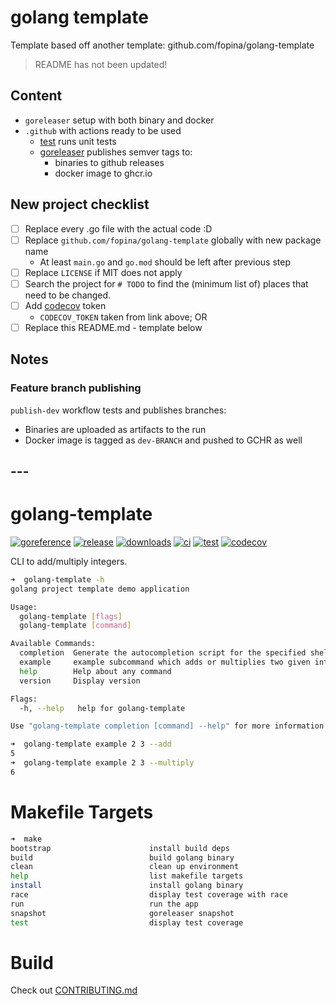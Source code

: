 # golang template

Template based off another template: github.com/fopina/golang-template

> README has not been updated!

## Content

* `goreleaser` setup with both binary and docker
* `.github` with actions ready to be used
    * [test](.github/workflows/test.yml) runs unit tests
    * [goreleaser](.github/workflows/goreleaser.yml) publishes semver tags to:
      * binaries to github releases
      * docker image to ghcr.io

## New project checklist

* [ ] Replace every .go file with the actual code :D
* [ ] Replace `github.com/fopina/golang-template` globally with new package name
    * At least `main.go` and `go.mod` should be left after previous step
* [ ] Replace `LICENSE` if MIT does not apply
* [ ] Search the project for `# TODO` to find the (minimum list of) places that need to be changed.
* [ ] Add [codecov](https://app.codecov.io/github/fopina/) token
    * `CODECOV_TOKEN` taken from link above; OR
* [ ] Replace this README.md - template below

## Notes

### Feature branch publishing

`publish-dev` workflow tests and publishes branches:
* Binaries are uploaded as artifacts to the run
* Docker image is tagged as `dev-BRANCH` and pushed to GCHR as well

## ---

# golang-template

[![goreference](https://pkg.go.dev/badge/github.com/fopina/golang-template.svg)](https://pkg.go.dev/github.com/fopina/golang-template)
[![release](https://img.shields.io/github/v/release/fopina/golang-template)](https://github.com/fopina/golang-template/releases)
[![downloads](https://img.shields.io/github/downloads/fopina/golang-template/total.svg)](https://github.com/fopina/golang-template/releases)
[![ci](https://github.com/fopina/golang-template/actions/workflows/publish-main.yml/badge.svg)](https://github.com/fopina/golang-template/actions/workflows/publish-main.yml)
[![test](https://github.com/fopina/golang-template/actions/workflows/test.yml/badge.svg)](https://github.com/fopina/golang-template/actions/workflows/test.yml)
[![codecov](https://codecov.io/github/fopina/golang-template/graph/badge.svg)](https://codecov.io/github/fopina/golang-template)


CLI to add/multiply integers.

```sh
➜  golang-template -h
golang project template demo application

Usage:
  golang-template [flags]
  golang-template [command]

Available Commands:
  completion  Generate the autocompletion script for the specified shell
  example     example subcommand which adds or multiplies two given integers
  help        Help about any command
  version     Display version

Flags:
  -h, --help   help for golang-template

Use "golang-template completion [command] --help" for more information about a command.
```

```sh
➜  golang-template example 2 3 --add
5
➜  golang-template example 2 3 --multiply
6
```

# Makefile Targets
```sh
➜  make
bootstrap                      install build deps
build                          build golang binary
clean                          clean up environment
help                           list makefile targets
install                        install golang binary
race                           display test coverage with race
run                            run the app
snapshot                       goreleaser snapshot
test                           display test coverage
```

# Build

Check out [CONTRIBUTING.md](CONTRIBUTING.md)
